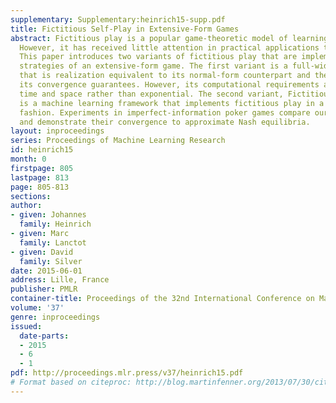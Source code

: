 ```yaml
---
supplementary: Supplementary:heinrich15-supp.pdf
title: Fictitious Self-Play in Extensive-Form Games
abstract: Fictitious play is a popular game-theoretic model of learning in games.
  However, it has received little attention in practical applications to large problems.
  This paper introduces two variants of fictitious play that are implemented in behavioural
  strategies of an extensive-form game. The first variant is a full-width process
  that is realization equivalent to its normal-form counterpart and therefore inherits
  its convergence guarantees. However, its computational requirements are linear in
  time and space rather than exponential. The second variant, Fictitious Self-Play,
  is a machine learning framework that implements fictitious play in a sample-based
  fashion. Experiments in imperfect-information poker games compare our approaches
  and demonstrate their convergence to approximate Nash equilibria.
layout: inproceedings
series: Proceedings of Machine Learning Research
id: heinrich15
month: 0
firstpage: 805
lastpage: 813
page: 805-813
sections: 
author:
- given: Johannes
  family: Heinrich
- given: Marc
  family: Lanctot
- given: David
  family: Silver
date: 2015-06-01
address: Lille, France
publisher: PMLR
container-title: Proceedings of the 32nd International Conference on Machine Learning
volume: '37'
genre: inproceedings
issued:
  date-parts:
  - 2015
  - 6
  - 1
pdf: http://proceedings.mlr.press/v37/heinrich15.pdf
# Format based on citeproc: http://blog.martinfenner.org/2013/07/30/citeproc-yaml-for-bibliographies/
---
```

